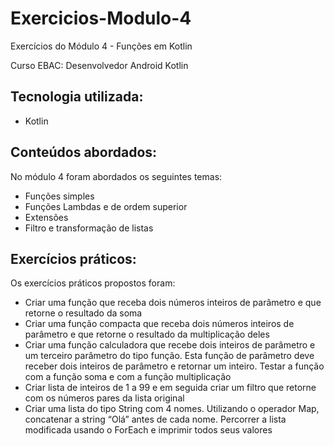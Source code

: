 # Exercicios-Modulo-4
Exercícios do Módulo 4 - Funções em Kotlin 

Curso EBAC: Desenvolvedor Android Kotlin

## Tecnologia utilizada:
- Kotlin

## Conteúdos abordados:
No módulo 4 foram abordados os seguintes temas:
- Funções simples
- Funções Lambdas e de ordem superior
- Extensões
- Filtro e transformação de listas

## Exercícios práticos:
Os exercícios práticos propostos foram:
- Criar uma função que receba dois números inteiros de parâmetro e que retorne o resultado da soma
- Criar uma função compacta que receba dois números inteiros de parâmetro e que retorne o resultado da multiplicação deles
- Criar uma função calculadora que recebe dois inteiros de parâmetro e um terceiro parâmetro do tipo função. Esta função de parâmetro deve receber dois inteiros de parâmetro e retornar um inteiro. Testar a função com a função soma e com a função multiplicação
- Criar lista de inteiros de 1 a 99  e em seguida criar um filtro que retorne com os números pares da lista original
- Criar uma lista do tipo String com 4 nomes. Utilizando o operador Map, concatenar a string “Olá” antes de cada nome. Percorrer a lista modificada usando o ForEach e imprimir todos seus valores

